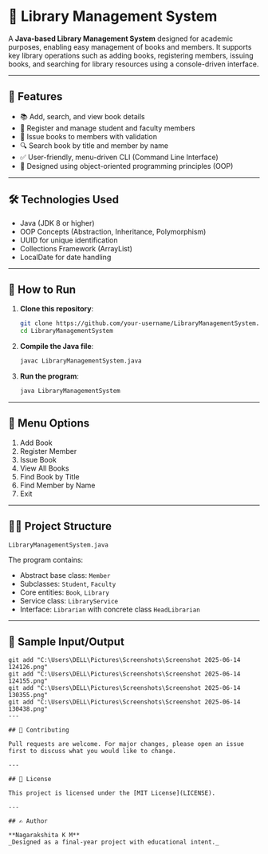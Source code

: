 # 📘 Library Management System

A **Java-based Library Management System** designed for academic purposes, enabling easy management of books and members. It supports key library operations such as adding books, registering members, issuing books, and searching for library resources using a console-driven interface.

---

## 🚀 Features

- 📚 Add, search, and view book details
- 👥 Register and manage student and faculty members
- 🔄 Issue books to members with validation
- 🔍 Search book by title and member by name
- ✅ User-friendly, menu-driven CLI (Command Line Interface)
- 🧱 Designed using object-oriented programming principles (OOP)

---

## 🛠️ Technologies Used

- Java (JDK 8 or higher)
- OOP Concepts (Abstraction, Inheritance, Polymorphism)
- UUID for unique identification
- Collections Framework (ArrayList)
- LocalDate for date handling

---

## 🧪 How to Run

1. **Clone this repository**:
   ```bash
   git clone https://github.com/your-username/LibraryManagementSystem.git
   cd LibraryManagementSystem
   ```

2. **Compile the Java file**:
   ```bash
   javac LibraryManagementSystem.java
   ```

3. **Run the program**:
   ```bash
   java LibraryManagementSystem
   ```

---

## 🧾 Menu Options

1. Add Book  
2. Register Member  
3. Issue Book  
4. View All Books  
5. Find Book by Title  
6. Find Member by Name  
7. Exit  

---

## 🧑‍💻 Project Structure

```
LibraryManagementSystem.java
```

The program contains:
- Abstract base class: `Member`
- Subclasses: `Student`, `Faculty`
- Core entities: `Book`, `Library`
- Service class: `LibraryService`
- Interface: `Librarian` with concrete class `HeadLibrarian`

---

## 📝 Sample Input/Output

```
git add "C:\Users\DELL\Pictures\Screenshots\Screenshot 2025-06-14 124126.png"
git add "C:\Users\DELL\Pictures\Screenshots\Screenshot 2025-06-14 124155.png"
git add "C:\Users\DELL\Pictures\Screenshots\Screenshot 2025-06-14 130355.png"
git add "C:\Users\DELL\Pictures\Screenshots\Screenshot 2025-06-14 130438.png"
---

## 🤝 Contributing

Pull requests are welcome. For major changes, please open an issue first to discuss what you would like to change.

---

## 📜 License

This project is licensed under the [MIT License](LICENSE).

---

## ✍️ Author

**Nagarakshita K M**  
_Designed as a final-year project with educational intent._
